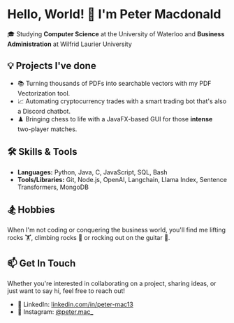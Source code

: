 # Hello, World! 👋 I'm Peter Macdonald

🎓 Studying **Computer Science** at the University of Waterloo and **Business Administration** at Wilfrid Laurier University

## 💡 Projects I've done

- 📚 Turning thousands of PDFs into searchable vectors with my PDF Vectorization tool.
- 📈 Automating cryptocurrency trades with a smart trading bot that's also a Discord chatbot.
- ♟️ Bringing chess to life with a JavaFX-based GUI for those **intense** two-player matches.

## 🛠️ Skills & Tools

- **Languages:** Python, Java, C, JavaScript, SQL, Bash
- **Tools/Libraries:** Git, Node.js, OpenAI, Langchain, Llama Index, Sentence Transformers, MongoDB

## 🏂 Hobbies

When I'm not coding or conquering the business world, you'll find me lifting rocks 🏋️, climbing rocks 🧗 or rocking out on the guitar 🎸.

## 📫 Get In Touch

Whether you're interested in collaborating on a project, sharing ideas, or just want to say hi, feel free to reach out!

- 🔗 LinkedIn: [linkedin.com/in/peter-mac13](https://linkedin.com/in/peter-mac13)
- 🔗 Instagram: [@peter.mac_](https://www.instagram.com/peter.mac_/)

